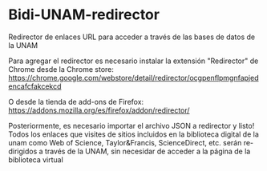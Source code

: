 # Bidi-UNAM-redirector
Redirector de enlaces URL para acceder a través de las bases de datos de la UNAM

Para agregar el redirector es necesario instalar la extensión "Redirector" de Chrome desde la Chrome store:
https://chrome.google.com/webstore/detail/redirector/ocgpenflpmgnfapjedencafcfakcekcd

O desde la tienda de add-ons de Firefox:
https://addons.mozilla.org/es/firefox/addon/redirector/

Posteriormente, es necesario importar el archivo JSON a redirector y listo!
Todos los enlaces que visites de sitios incluidos en la biblioteca digital de la unam como Web of Science, Taylor&Francis, ScienceDirect, etc.
serán re-dirigidos a través de la UNAM, sin necesidar de acceder a la página de la biblioteca virtual
